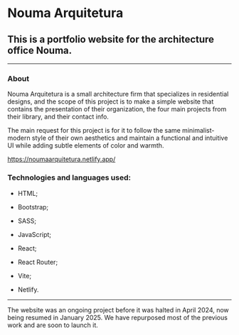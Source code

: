 # Nouma Arquitetura 
## This is a portfolio website for the architecture office Nouma. 
______________________________________________________________________

### About

Nouma Arquitetura is a small architecture firm that specializes in residential designs, and the scope of this project is to make a simple website that contains the presentation of their organization, the four main projects from their library, and their contact info.

The main request for this project is for it to follow the same minimalist-modern style of their own aesthetics and maintain a functional and intuitive UI while adding subtle elements of color and warmth.

https://noumaarquitetura.netlify.app/

### Technologies and languages used:

* HTML;

* Bootstrap;

* SASS;

* JavaScript;

* React;

* React Router;

* Vite;

* Netlify.

______________________________________________________________________

The website was an ongoing project before it was halted in April 2024, now being resumed in January 2025. We have repurposed most of the previous work and are soon to launch it.